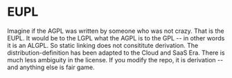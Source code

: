 # EUPL

Imagine if the AGPL was written by someone who was not crazy.
That is the EUPL. It would be to the LGPL what the AGPL is to
the GPL -- in other words it is an ALGPL. So static linking
does not consititute derivation. The distribution-definition
has been adapted to the Cloud and SaaS Era. There is much less
ambiguity in the license. If you modify the repo, it is derivation
-- and anything else is fair game.